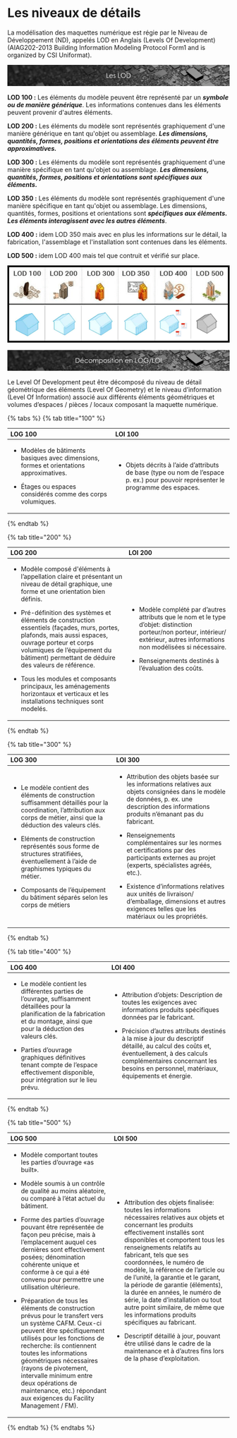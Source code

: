 # Les niveaux de détails


La modélisation des maquettes numérique est régie par le Niveau de Développement \(ND\), appelés LOD en Anglais \(Levels Of Development\) \(AIAG202-2013 Building Information Modeling Protocol Form1 and is organized by CSI Uniformat\).

![](../../../.gitbook/assets/lod%20%282%29.png)

**LOD 100 :** Les éléments du modèle peuvent être représenté par un _**symbole ou de manière générique**_. Les informations contenues dans les éléments peuvent provenir d'autres éléments.

**LOD 200 :** Les éléments du modèle sont représentés graphiquement d'une manière générique en tant qu'objet ou assemblage. _**Les dimensions, quantités, formes, positions et orientations des éléments peuvent être approximatives.**_

**LOD 300 :** Les éléments du modèle sont représentés graphiquement d'une manière spécifique en tant qu'objet ou assemblage. _**Les dimensions, quantités, formes, positions et orientations sont spécifiques aux éléments.**_

**LOD 350 :** Les éléments du modèle sont représentés graphiquement d'une manière spécifique en tant qu'objet ou assemblage. Les dimensions, quantités, formes, positions et orientations sont _**spécifiques aux éléments. Les éléments interagissent avec les autres éléments**_.

**LOD 400 :** idem LOD 350 mais avec en plus les informations sur le détail, la fabrication, l'assemblage et l'installation sont contenues dans les éléments.

**LOD 500 :** idem LOD 400 mais tel que contruit et vérifié sur place.

![](../../../.gitbook/assets/lod-schema.png)

![](../../../.gitbook/assets/decompo-loilog.png)

Le Level Of Development peut être décomposé du niveau de détail géométrique des éléments \(Level Of Geometry\) et le niveau d’information \(Level Of Information\) associé aux différents éléments géométriques et volumes d’espaces / pièces / locaux composant la maquette numérique. 

{% tabs %}
{% tab title="100" %}
<table>
  <thead>
    <tr>
      <th style="text-align:left">LOG 100</th>
      <th style="text-align:left">LOI 100</th>
    </tr>
  </thead>
  <tbody>
    <tr>
      <td style="text-align:left">
        <p></p>
        <ul>
          <li>Mod&#xE8;les de b&#xE2;timents basiques avec dimensions, formes et orientations
            approximatives.</li>
        </ul>
        <p></p>
        <ul>
          <li>&#xC9;tages ou espaces consid&#xE9;r&#xE9;s comme des corps volumiques.</li>
        </ul>
      </td>
      <td style="text-align:left">
        <p></p>
        <ul>
          <li>Objets d&#xE9;crits &#xE0; l&#x2019;aide d&#x2019;attributs de base (type
            ou nom de l&#x2019;espace p. ex.) pour pouvoir repr&#xE9;senter le programme
            des espaces.</li>
        </ul>
      </td>
    </tr>
  </tbody>
</table>
{% endtab %}

{% tab title="200" %}
<table>
  <thead>
    <tr>
      <th style="text-align:left">LOG 200</th>
      <th style="text-align:left">LOI 200</th>
    </tr>
  </thead>
  <tbody>
    <tr>
      <td style="text-align:left">
        <p></p>
        <ul>
          <li>Mod&#xE8;le compos&#xE9; d&apos;&#xE9;l&#xE9;ments &#xE0; l&#x2019;appellation
            claire et pr&#xE9;sentant un niveau de d&#xE9;tail graphique, une forme
            et une orientation bien d&#xE9;finis.</li>
        </ul>
        <p></p>
        <ul>
          <li>Pr&#xE9;-d&#xE9;finition des syst&#xE8;mes et &#xE9;l&#xE9;ments de construction
            essentiels (fa&#xE7;ades, murs, portes, plafonds, mais aussi espaces, ouvrage
            porteur et corps volumiques de l&#x2019;&#xE9;quipement du b&#xE2;timent)
            permettant de d&#xE9;duire des valeurs de r&#xE9;f&#xE9;rence.</li>
        </ul>
        <p></p>
        <ul>
          <li>Tous les modules et composants principaux, les am&#xE9;nagements horizontaux
            et verticaux et les installations techniques sont model&#xE9;s.</li>
        </ul>
      </td>
      <td style="text-align:left">
        <p></p>
        <ul>
          <li>Mod&#xE8;le compl&#xE9;t&#xE9; par d&#x2019;autres attributs que le nom
            et le type d&#x2019;objet: distinction porteur/non porteur, int&#xE9;rieur/
            ext&#xE9;rieur, autres informations non mod&#xE9;lis&#xE9;es si n&#xE9;cessaire.</li>
        </ul>
        <p></p>
        <ul>
          <li>Renseignements destin&#xE9;s &#xE0; l&#x2019;&#xE9;valuation des co&#xFB;ts.</li>
        </ul>
      </td>
    </tr>
  </tbody>
</table>
{% endtab %}

{% tab title="300" %}
<table>
  <thead>
    <tr>
      <th style="text-align:left">LOG 300</th>
      <th style="text-align:left">LOI 300</th>
    </tr>
  </thead>
  <tbody>
    <tr>
      <td style="text-align:left">
        <ul>
          <li>Le mod&#xE8;le contient des &#xE9;l&#xE9;ments de construction suffisamment
            d&#xE9;taill&#xE9;s pour la coordination, l&#x2019;attribution aux corps
            de m&#xE9;tier, ainsi que la d&#xE9;duction des valeurs cl&#xE9;s.</li>
        </ul>
        <p></p>
        <ul>
          <li>El&#xE9;ments de construction repr&#xE9;sent&#xE9;s sous forme de structures
            stratifi&#xE9;es, &#xE9;ventuellement &#xE0; l&#x2019;aide de graphismes
            typiques du m&#xE9;tier.</li>
        </ul>
        <p></p>
        <ul>
          <li>Composants de l&#x2019;&#xE9;quipement du b&#xE2;timent s&#xE9;par&#xE9;s
            selon les corps de m&#xE9;tiers</li>
        </ul>
      </td>
      <td style="text-align:left">
        <ul>
          <li>Attribution des objets bas&#xE9;e sur les informations relatives aux objets
            consign&#xE9;es dans le mod&#xE8;le de donn&#xE9;es, p. ex. une description
            des informations produits n&#x2019;&#xE9;manant pas du fabricant.</li>
        </ul>
        <p></p>
        <ul>
          <li>Renseignements compl&#xE9;mentaires sur les normes et certifications par
            des participants externes au projet (experts, sp&#xE9;cialistes agr&#xE9;&#xE9;s,
            etc.).</li>
        </ul>
        <p></p>
        <ul>
          <li>Existence d&#x2019;informations relatives aux unit&#xE9;s de livraison/
            d&#x2019;emballage, dimensions et autres exigences telles que les mat&#xE9;riaux
            ou les propri&#xE9;t&#xE9;s.</li>
        </ul>
      </td>
    </tr>
  </tbody>
</table>
{% endtab %}

{% tab title="400" %}
<table>
  <thead>
    <tr>
      <th style="text-align:left">LOG 400</th>
      <th style="text-align:left">LOI 400</th>
    </tr>
  </thead>
  <tbody>
    <tr>
      <td style="text-align:left">
        <ul>
          <li>Le mod&#xE8;le contient les diff&#xE9;rentes parties de l&#x2019;ouvrage,
            suffisamment d&#xE9;taill&#xE9;es pour la planification de la fabrication
            et du montage, ainsi que pour la d&#xE9;duction des valeurs cl&#xE9;s.</li>
        </ul>
        <p></p>
        <ul>
          <li>Parties d&#x2019;ouvrage graphiques d&#xE9;finitives tenant compte de
            l&#x2019;espace effectivement disponible, pour int&#xE9;gration sur le
            lieu pr&#xE9;vu.</li>
        </ul>
      </td>
      <td style="text-align:left">
        <ul>
          <li>Attribution d&#x2019;objets: Description de toutes les exigences avec
            informations produits sp&#xE9;cifiques donn&#xE9;es par le fabricant.</li>
        </ul>
        <p></p>
        <ul>
          <li>Pr&#xE9;cision d&#x2019;autres attributs destin&#xE9;s &#xE0; la mise
            &#xE0; jour du descriptif d&#xE9;taill&#xE9;, au calcul des co&#xFB;ts
            et, &#xE9;ventuellement, &#xE0; des calculs compl&#xE9;mentaires concernant
            les besoins en personnel, mat&#xE9;riaux, &#xE9;quipements et &#xE9;nergie.</li>
        </ul>
      </td>
    </tr>
  </tbody>
</table>
{% endtab %}

{% tab title="500" %}
<table>
  <thead>
    <tr>
      <th style="text-align:left">LOG 500</th>
      <th style="text-align:left">LOI 500</th>
    </tr>
  </thead>
  <tbody>
    <tr>
      <td style="text-align:left">
        <ul>
          <li>Mod&#xE8;le comportant toutes les parties d&#x2019;ouvrage &#xAB;as built&#xBB;.</li>
        </ul>
        <p></p>
        <ul>
          <li>Mod&#xE8;le soumis &#xE0; un contr&#xF4;le de qualit&#xE9; au moins al&#xE9;atoire,
            ou compar&#xE9; &#xE0; l&#x2019;&#xE9;tat actuel du b&#xE2;timent.</li>
        </ul>
        <p></p>
        <ul>
          <li>Forme des parties d&#x2019;ouvrage pouvant &#xEA;tre repr&#xE9;sent&#xE9;e
            de fa&#xE7;on peu pr&#xE9;cise, mais &#xE0; l&#x2019;emplacement auquel
            ces derni&#xE8;res sont effectivement pos&#xE9;es; d&#xE9;nomination coh&#xE9;rente
            unique et conforme &#xE0; ce qui a &#xE9;t&#xE9; convenu pour permettre
            une utilisation ult&#xE9;rieure.</li>
        </ul>
        <p></p>
        <ul>
          <li>Pr&#xE9;paration de tous les &#xE9;l&#xE9;ments de construction pr&#xE9;vus
            pour le transfert vers un syst&#xE8;me CAFM. Ceux-ci peuvent &#xEA;tre
            sp&#xE9;cifiquement utilis&#xE9;s pour les fonctions de recherche: ils
            contiennent toutes les informations g&#xE9;om&#xE9;triques n&#xE9;cessaires
            (rayons de pivotement, intervalle minimum entre deux op&#xE9;rations de
            maintenance, etc.) r&#xE9;pondant aux exigences du Facility Management
            / FM).</li>
        </ul>
      </td>
      <td style="text-align:left">
        <ul>
          <li>Attribution des objets finalis&#xE9;e: toutes les informations n&#xE9;cessaires
            relatives aux objets et concernant les produits effectivement install&#xE9;s
            sont disponibles et comportent tous les renseignements relatifs au fabricant,
            tels que ses coordonn&#xE9;es, le num&#xE9;ro de mod&#xE8;le, la r&#xE9;f&#xE9;rence
            de l&#x2019;article ou de l&#x2019;unit&#xE9;, la garantie et le garant,
            la p&#xE9;riode de garantie (&#xE9;l&#xE9;ments), la dur&#xE9;e en ann&#xE9;es,
            le num&#xE9;ro de s&#xE9;rie, la date d&#x2019;installation ou tout autre
            point similaire, de m&#xEA;me que les informations produits sp&#xE9;cifiques
            au fabricant.</li>
        </ul>
        <p></p>
        <ul>
          <li>Descriptif d&#xE9;taill&#xE9; &#xE0; jour, pouvant &#xEA;tre utilis&#xE9;
            dans le cadre de la maintenance et &#xE0; d&#x2019;autres fins lors de
            la phase d&#x2019;exploitation.</li>
        </ul>
      </td>
    </tr>
  </tbody>
</table>
{% endtab %}
{% endtabs %}

